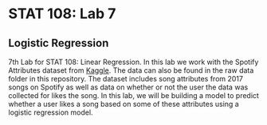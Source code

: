# STAT 108: Lab 7
## Logistic Regression

7th Lab for STAT 108: Linear Regression. In this lab we work with the Spotify Attributes dataset from [Kaggle](https://www.kaggle.com/geomack/spotifyclassification).
The data can also be found in the raw data folder in this repository. The dataset includes song attributes from 2017 songs on Spotify as well as data on whether or not the user the data was collected for likes the song. In this lab, we will be building a model to predict whether a user likes a song based on some of these attributes using a logistic regression model.

